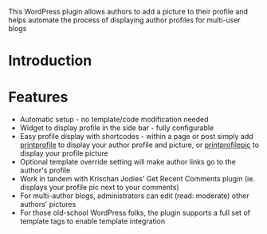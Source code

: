 This WordPress plugin allows authors to add a picture to their profile and helps automate the process of displaying author profiles for multi-user blogs

# Introduction #


# Features #

  * Automatic setup - no template/code modification needed
  * Widget to display profile in the side bar - fully configurable
  * Easy profile display with shortcodes - within a page or post simply add [printprofile](printprofile.md) to display your author profile and picture, or [printprofilepic](printprofilepic.md) to display your profile picture
  * Optional template override setting will make author links go to the author's profile
  * Work in tandem with Krischan Jodies' Get Recent Comments plugin (ie. displays your profile pic next to your comments)
  * For multi-author blogs, administrators can edit (read: moderate) other authors' pictures
  * For those old-school WordPress folks, the plugin supports a full set of template tags to enable template integration